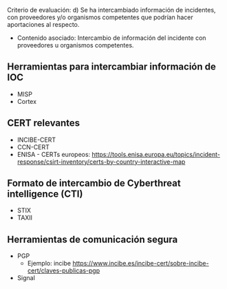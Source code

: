 Criterio de evaluación:
d) Se ha intercambiado información de incidentes, con proveedores y/o organismos competentes que podrían hacer aportaciones al respecto.

* Contenido asociado: Intercambio de información del incidente con proveedores u organismos competentes.


## Herramientas para intercambiar información de IOC
- MISP
- Cortex

## CERT relevantes
- INCIBE-CERT
- CCN-CERT
- ENISA - CERTs europeos: https://tools.enisa.europa.eu/topics/incident-response/csirt-inventory/certs-by-country-interactive-map

## Formato de intercambio de Cyberthreat intelligence (CTI)
- STIX
- TAXII

## Herramientas de comunicación segura
- PGP
	- Ejemplo: incibe https://www.incibe.es/incibe-cert/sobre-incibe-cert/claves-publicas-pgp
- Signal